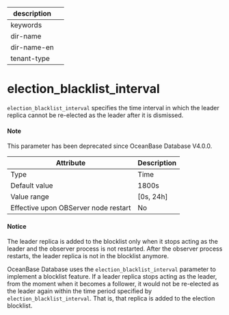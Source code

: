 | description ||
|---|---|
| keywords ||
| dir-name ||
| dir-name-en ||
| tenant-type ||

election_blacklist_interval
================================================

`election_blacklist_interval` specifies the time interval in which the leader replica cannot be re-elected as the leader after it is dismissed.


<main id="notice" type='explain'>
  <h4>Note</h4>
  <p>  This parameter has been deprecated since OceanBase Database V4.0.0.   </p>
</main>

| Attribute | Description |
|------------------|-------------|
| Type | Time |
| Default value | 1800s |
| Value range | \[0s, 24h\] |
| Effective upon OBServer node restart | No |

<main id="notice" type='notice'>
  <h4>Notice</h4>
  <p>  The leader replica is added to the blocklist only when it stops acting as the leader and the observer process is not restarted. After the observer process restarts, the leader replica is not in the blocklist anymore.    </p>
</main>

OceanBase Database uses the `election_blacklist_interval` parameter to implement a blocklist feature. If a leader replica stops acting as the leader, from the moment when it becomes a follower, it would not be re-elected as the leader again within the time period specified by `election_blacklist_interval`. That is, that replica is added to the election blocklist.

